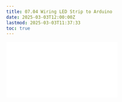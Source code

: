 ```yaml
---
title: 07.04 Wiring LED Strip to Arduino
date: 2025-03-03T12:00:00Z
lastmod: 2025-03-03T11:37:33
toc: true
---
```


![Link to included file content](../../../../arduino/wiring-led-strip-to-arduino.md)
